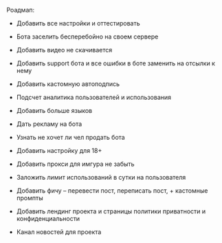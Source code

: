 Роадмап:
- Добавить все настройки и оттестировать
- Бота заселить бесперебойно на своем сервере
- Добавить видео не скачивается
- Добавить support бота и все ошибки в боте заменить на отсылки к нему
- Добавить кастомную автоподпись
- Подсчет аналитика пользователей и использования

- Добавить больше языков
- Дать рекламу на бота
- Узнать не хочет ли чел продать бота
- Добавить настройку для 18+
- Добавить прокси для имгура не забыть
- Заложить лимит использований в сутки на пользователя
- Добавить фичу – перевести пост, переписать пост, + кастомные промпты
- Добавить лендинг проекта и страницы политики приватности и конфиденциальности
- Канал новостей для проекта
